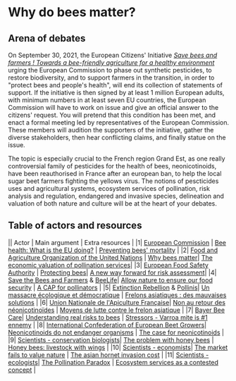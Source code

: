 # Why do bees matter?

## Arena of debates

On September 30, 2021, the European Citizens' Initiative [*Save bees and farmers ! Towards a bee-friendly agriculture for a healthy environment*](https://europa.eu/citizens-initiative/initiatives/details/2019/000016_en) urging the European Commission to phase out synthetic pesticides, to restore biodiversity, and to support farmers in the transition, in order to "protect bees and people's health", will end its collection of statements of support. 
If the initiative is then signed by at least 1 million European adults, with minimum numbers in at least seven EU countries, the European Commission will have to work on issue and give an official answer to the citizens' request. You will pretend that this condition has been met, and enact a formal meeting led by representatives of the European Commission. These members will audition the supporters of the initiative, gather the diverse stakeholders, then hear conflicting claims, and finally statue on the issue.

The topic is especially crucial to the French region Grand Est, as one really controversial family of pesticides for the health of bees, neonicotinoids, have been reauthorised in France after an european ban, to help the local sugar beet farmers fighting the yellows virus. The notions of pescticides uses and agricultural systems, ecosystem services of pollination, risk analysis and regulation, endangered and invasive species, delineation and valuation of both nature and culture will be at the heart of your debates.

## Table of actors and resources

|| Actor | Main argument | Extra resources |
|1| [European Commission](https://europa.eu/citizens-initiative/home_en) | [Bee health: What is the EU doing?](https://ec.europa.eu/commission/presscorner/detail/en/MEMO_14_260) | [Preventing bees' mortality](https://ec.europa.eu/food/animals/live-animals-trade-imports/honey-bees_en) |
|2| [Food and Agriculture Organization of the United Nations](http://www.fao.org/news/story/en/item/1401317/icode/) | [Why bees matter](http://www.fao.org/3/i9527en/i9527en.pdf)| [The economic valuation of pollination services](http://www.fao.org/3/at523e/at523e.pdf)|
|3| [European Food Safety Authority](https://www.efsa.europa.eu/en/aboutefsa) | [Protecting bees](https://www.efsa.europa.eu/en/topics/topic/bee-health)| [A new way forward for risk assessment](https://www.efsa.europa.eu/en/news/protecting-bees-new-way-forward-risk-assessment)|
|4| [Save the Bees and Farmers](https://www.savebeesandfarmers.eu/eng) & [BeeLife](https://www.bee-life.eu/about)| [Allow nature to ensure our food security](https://579f1725-49c5-4636-ac98-72d7d360ac5b.filesusr.com/ugd/8e8ea4_d19d71b1d1374afc9d7797204a70ef83.pdf) | [A CAP for pollinators](https://579f1725-49c5-4636-ac98-72d7d360ac5b.filesusr.com/ugd/8e8ea4_a151cf2121f14e508cd7b0fc8610726d.pdf) |
|5| [Extinction Rebellion](https://extinctionrebellion.fr/revendications/) & [Pollinis](https://www.pollinis.org/nous-connaitre/)| [Un massacre écologique et démocratique](https://extinctionrebellion.fr/blog/2021/02/20/neonics-le-bad-bzzz-un-massacre-ecologique-et-democratique.html) | [Frelons asiatiques : des mauvaises solutions](https://www.pollinis.org/publications/la-lutte-contre-le-frelon-asiatique-des-solutions-qui-nen-sont-pas/) |
|6| [Union Nationale de l'Apiculture Française](https://www.unaf-apiculture.info/qui-sommes-nous/presentation-du-syndicat.html)| [Non au retour des néonicotinoïdes](https://www.foodwatch.org/fileadmin/-FR/Documents/Oui_non_neonictoinoides_version_finale_151020.pdf) | [Moyens de lutte contre le frelon asiatique](https://www.unaf-apiculture.info/nos-actions/frelon-asiatique.html) |
|7| [Bayer Bee Care](https://beehealth.bayer.us/home)| [Understanding real risks to bees](https://beehealth.bayer.us/who-can-help/growers/understanding-the-real-risk-to-bees) | [Stressors - Varroa mite is #1 ennemy](https://beehealth.bayer.us/learn-about-pollinator-health/stressors) |
|8| [International Confederation of European Beet Growers](https://www.cibe-europe.eu/mission)| [Neonicotinoids do not endanger organisms](https://www.cibe-europe.eu/img/user/CIBE%20Fact%20Sheet%20on%20Neonics%20December%202017%20final%2015%20dec.pdf) | [The case for neonicotinoids](https://www.cibe-europe.eu/img/user/058-18%20CIBE%20The%20case%20for%20neonicotinoids%20in%20pelleted%20sugar%20beet%20seeds%20April%202018.pdf) |
|9| [Scientists - conservation biologists](https://vcresearch.berkeley.edu/news/native-bees-often-better-pollinators-honey-bee)| [The problem with honey bees](https://www.scientificamerican.com/article/the-problem-with-honey-bees/) | [Honey bees: livestock with wings](https://txmn.org/gulfcoast/files/2018/02/Science-Vol.-359-pp.-392-393.pdf) |
|10| [Scientists - economists](https://www.millenniumassessment.org/en/About.html)| [The market fails to value nature](https://www.abc.net.au/radionational/programs/ockhamsrazor/kill-the-bees:-why-does-the-market-fail-to-value-nature/6511988) | [The asian hornet invasion cost](https://www.sciencedaily.com/releases/2020/04/200406103850.htm) |
|11| [Scientists - ecologists](https://www.iucn.org/commissions/commission-ecosystem-management/our-work/cems-thematic-groups/services)| [The Pollination Paradox](https://www.researchgate.net/publication/233654024_Recognising_the_Complexities_of_Ecosystem_Management_and_the_Ecosystem_Service_Concept) | [Ecosystem services as a contested concept](https://www.researchgate.net/publication/259934996_Ecosystem_Services_as_a_Contested_Concept_A_Synthesis_of_Critique_and_Counter-Arguments) |
